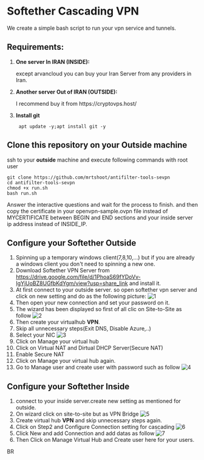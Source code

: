# Softether Cascading VPN
We create a simple bash script to run your vpn service and tunnels.
## Requirements:
1. **One server In IRAN (INSIDE):** 
    <p>except arvancloud you can buy your Iran Server from any providers in Iran.</p>

2. **Another server Out of IRAN (OUTSIDE):**
   <p>I recommend buy it from https://cryptovps.host/</p>
   
3. **Install git**

   ``` apt update -y;apt install git -y```
   
## Clone this repository on your **Outside** machine
ssh to your **outside** machine and execute following commands with root user

```
git clone https://github.com/mrtshoot/antifilter-tools-sevpn
cd antifilter-tools-sevpn
chmod +x run.sh
bash run.sh
```
Answer the interactive questions and wait for the process to finish.
and then copy the certificate in your openvpn-sample.ovpn file instead of MYCERTIFICATE between BEGIN and END sections and your inside server ip address instead of INSIDE_IP.

## Configure your Softether Outside
1. Spinning up a temporary windows client(7,8,10,...) but if you are already a windows client you don't need to spinning a new one.
2. Download Softether VPN Server from https://drive.google.com/file/d/1PhoaS69fYDoVv-IgYjUoBZ8UGfbKdYgm/view?usp=share_link and install it.
3. At first connect to your outside server. so open softether vpn server and click on new setting and do as the following picture:
![1](https://user-images.githubusercontent.com/56720170/226371171-0408a7e4-e146-413f-9040-6d0d950ff99f.png)
4. Then open your new connection and set your password on it.
5. The wizard has been displayed so first of all clic on Site-to-Site as follow
![2](https://user-images.githubusercontent.com/56720170/226372483-f8f616a0-1e74-4f66-a7c6-9d9c021353fa.png)
6. Then create your virtualhub **VPN**.
7. Skip all unnecessary steps(Exit DNS, Disable Azure,..)
8. Select your NIC
![3](https://user-images.githubusercontent.com/56720170/226373404-2c17535e-3125-4f55-92de-1214d00df8d3.png)
9. Click on Manage your virtual hub
10. Click on Virtual NAT and Dirtual DHCP Server(Secure NAT)
11. Enable Secure NAT
12. Click on Manage your virtual hub again.
13. Go to Manage user and create user with password such as follow
![4](https://user-images.githubusercontent.com/56720170/226374988-8769165e-c18a-484c-8442-60b2cd26d62e.png)

## Configure your Softether Inside
1. connect to your inside server.create new setting as mentioned for outside.
2. On wizard click on site-to-site but as VPN Bridge
![5](https://user-images.githubusercontent.com/56720170/226376131-194bf703-5164-48f7-a0bb-cb09824fe36c.png)
3. Create virtual hub **VPN** and skip unnecessary steps again.
4. Click on Step2 and Configure Connection setting for cascading
![6](https://user-images.githubusercontent.com/56720170/226376894-678cc381-6de3-4c59-8e15-3d9a9416ed9c.png)
5. Click New and add Connection and add datas as follow
![7](https://user-images.githubusercontent.com/56720170/226377650-450c1138-a023-4cbf-bd24-d1624a255ddc.png)
6. Then Click on Manage Virtual Hub and Create user here for your users.

BR
